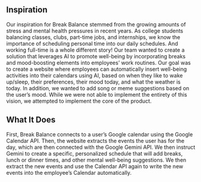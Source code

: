 ## Inspiration
Our inspiration for Break Balance stemmed from the growing amounts of stress and mental health pressures in recent years. As college students balancing classes, clubs, part-time jobs, and internships, we know the importance of scheduling personal time into our daily schedules. And working full-time is a whole different story! Our team wanted to create a solution that leverages AI to promote well-being by incorporating breaks and mood-boosting elements into employees’ work routines. Our goal was to create a website where employees can automatically insert well-being activities into their calendars using AI, based on when they like to wake up/sleep, their preferences, their mood today, and what the weather is today. In addition, we wanted to add song or meme suggestions based on the user’s mood. While we were not able to implement the entirety of this vision, we attempted to implement the core of the product. 

## What It Does
First, Break Balance connects to a user’s Google calendar using the Google Calendar API. Then, the website extracts the events the user has for the day, which are then connected with the Google Gemini API. We then instruct Gemini to create a specific, personalized schedule that will add breaks, lunch or dinner times, and other mental well-being suggestions. We then extract the new events and use the Calendar API again to write the new events into the employee’s Calendar automatically. 
